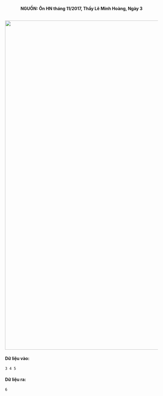 **<center>NGUỒN: Ôn HN tháng 11/2017, Thầy Lê Minh Hoàng, Ngày 3</center>**
<br>

<img src="/images/problems/1017/cut.svg" width=1080px>

#### Dữ liệu vào:
```
3 4 5
```

#### Dữ liệu ra:
```
6
```